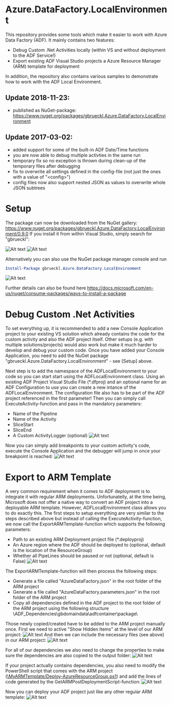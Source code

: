 # Azure.DataFactory.LocalEnvironment
This repository provides some tools which make it easier to work with Azure Data Factory (ADF). It mainly contains two features:
- Debug Custom .Net Activities locally (within VS and without deployment to the ADF Service!)
- Export existing ADF Visual Studio projects a Azure Resource Manager (ARM) template for deployment

In addition, the repository also contains various samples to demonstrate how to work with the ADF Local Environment.

## Update 2018-11-23:
- published as NuGet-package: https://www.nuget.org/packages/gbrueckl.Azure.DataFactory.LocalEnvironment

## Update 2017-03-02:
- added support for some of the built-in ADF Date/Time functions
- you are now able to debug multiple activties in the same run
- temporary fix so no exception is thrown during clean-up of the temporary files after debugging
- fix to overwrite all settings defined in the config-file (not just the ones with a value of "\<config\>")
- config files now also support nested JSON as values to overwrite whole JSON subtrees 

# Setup
The package can now be downloaded from the NuGet gallery: https://www.nuget.org/packages/gbrueckl.Azure.DataFactory.LocalEnvironment/0.9.0
If you install it from within Visual Studio, simply search for "gbrueckl":

![Alt text](http://files.gbrueckl.at/github/Azure.DataFactory.LocalEnvironment/ADF_LocalEnvironment_Add_NuGet_Package_VS.png "Manage Nuget packages of project")
![Alt text](http://files.gbrueckl.at/github/Azure.DataFactory.LocalEnvironment/ADF_LocalEnvironment_Add_NuGet_Package_VS_Explorer.png "Search for NuGet package in package explorer searching for 'gbrueckl'")

Alternatively you can also use the NuGet package manager console and run
```powershell
Install-Package gbrueckl.Azure.DataFactory.LocalEnvironment
```
![Alt text](http://files.gbrueckl.at/github/Azure.DataFactory.LocalEnvironment/ADF_LocalEnvironment_Add_NuGet_Package_VS_Console.png "Install the NuGet package via the package manager console")

Further details can also be found here https://docs.microsoft.com/en-us/nuget/consume-packages/ways-to-install-a-package

# Debug Custom .Net Activities
To set everything up, it is recommended to add a new Console Application project to your existing VS solution which already contains the code for the custom activity and also the ADF project itself. Other setups (e.g. with multiple solutions/projects) would also work but make it much harder to develop and debug your custom code.
Once you have added your Console Application, you need to add the NuGet package "gbrueckl.Azure.DataFactory.LocalEnvironment" - see [Setup] above.

Next step is to add the namespace of the ADFLocalEnvironment to your code so you can start start using the ADFLocalEnvironment class. Using an existing ADF Project Visual Studio File (\*.dfproj) and an optional name for an ADF Configuration to use you can create a new intance of the ADFLocalEnvironment. The configuration file also has to be part of the ADF project referenced in the first parameter! Then you can simply call ExecuteActivity-function and pass in the mandatory parameters:
- Name of the Pipeline
- Name of the Activity 
- SliceStart
- SliceEnd
- A Custom ActivityLogger (optional) 
![Alt text](http://files.gbrueckl.at/github/Azure.DataFactory.LocalEnvironment/ADF_LocalEnvironment_DebugActivity.png "Setup Console Application for debugging")

Now you can simply add breakpoints to your custom activity's code, execute the Console Application and the debugger will jump in once your breakpoint is reached:
![Alt text](http://files.gbrueckl.at/github/Azure.DataFactory.LocalEnvironment/ADF_LocalEnvironment_DebugActivity_Breakpoing.png "Debug using breakpoints")



# Export to ARM Template
A very common requirement when it comes to ADF deployment is to integrate it with regular ARM deployments. Unfortunatelly, at the time being, Microsoft does not offer a native way to convert an ADF project into a deployable ARM template. However, ADFLocalEnvironment class allows you to do exactly this. The first steps to setup everything are very similar to the steps described above but instead of calling the ExecuteActivity-function, we now call the ExportARMTemplate-function which supports the following parameters:
- Path to an existing ARM Deployment project file (\*.deployproj)
- An Azure region where the ADF should be deployed to (optional, default is the location of the ResourceGroup) 
- Whether all PipeLines should be paused or not (optional, default is False)
![Alt text](http://files.gbrueckl.at/github/Azure.DataFactory.LocalEnvironment/ADF_LocalEnvironment_ExportToARMTemplate.png "Export to ARM Template")

The ExportARMTemplate-function will then process the following steps:
- Generate a file called "AzureDataFactory.json" in the root folder of the ARM project
- Generate a file called "AzureDataFactory.parameters.json" in the root folder of the ARM project
- Copy all dependencies defined in the ADF project to the root folder of the ARM project using the following structure \ADF_Dependencies\gbdomaindata\adfcontainer\package\

Those newly copied/created have to be added to the ARM project manually once. First we need to active "Show Hidden Items" at the level of our ARM project:
![Alt text](http://files.gbrueckl.at/github/Azure.DataFactory.LocalEnvironment/ADF_LocalEnvironment_ShowHiddenItems.png "Show hidden Project Items")
And then we can include the necessary files (see above) in our ARM project:
![Alt text](http://files.gbrueckl.at/github/Azure.DataFactory.LocalEnvironment/ADF_LocalEnvironment_IncludeHiddenItems.png "Include hidden Project Items")

For all of our dependencies we also need to change the properties to make sure the dependencies are also copied to the output folder:
![Alt text](http://files.gbrueckl.at/github/Azure.DataFactory.LocalEnvironment/ADF_LocalEnvironment_CopyContentToOutput.png "Copy Content to Output")

If your project actually contains dependencies, you also need to modify the PowerShell script that comes with the ARM project ([\MyARMTemplate/Deploy-AzureResourceGroup.ps1](https://github.com/gbrueckl/Azure.DataFactory.LocalEnvironment/blob/master/MyARMTemplate/Deploy-AzureResourceGroup.ps1)) and add the lines of code generated by the GetARMPostDeploymentScript-function:
![Alt text](http://files.gbrueckl.at/github/Azure.DataFactory.LocalEnvironment/ADF_LocalEnvironment_ExtendPowerShellScript.png "Extend PowerShell Script")

Now you can deploy your ADF project just like any other regular ARM template:
![Alt text](http://files.gbrueckl.at/github/Azure.DataFactory.LocalEnvironment/ADF_LocalEnvironment_DeployARMTemplate.png "Deploy ARM template")
